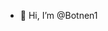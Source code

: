 - 👋 Hi, I’m @Botnen1


<!---
Botn3n/Botn3n is a ✨ special ✨ repository because its `README.md` (this file) appears on your GitHub profile.
You can click the Preview link to take a look at your changes.
--->
